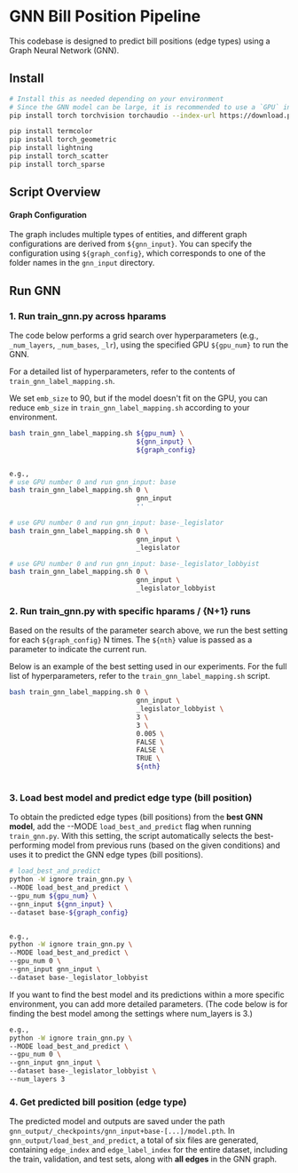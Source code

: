 # GNN Bill Position Pipeline

This codebase is designed to predict bill positions (edge types) using a Graph Neural Network (GNN).


## Install

```bash
# Install this as needed depending on your environment
# Since the GNN model can be large, it is recommended to use a `GPU` instead of a `CPU`.
pip install torch torchvision torchaudio --index-url https://download.pytorch.org/whl/cu126 

pip install termcolor
pip install torch_geometric
pip install lightning
pip install torch_scatter
pip install torch_sparse
```

## Script Overview

#### Graph Configuration
The graph includes multiple types of entities, and different graph configurations are derived from `${gnn_input}`. You can specify the configuration using `${graph_config}`, which corresponds to one of the folder names in the `gnn_input` directory.


## Run GNN
### 1. Run train_gnn.py across hparams

The code below performs a grid search over hyperparameters (e.g., `_num_layers`, `_num_bases`, `_lr`), using the specified GPU `${gpu_num}` to run the GNN.

For a detailed list of hyperparameters, refer to the contents of `train_gnn_label_mapping.sh`.

We set `emb_size` to 90, but if the model doesn't fit on the GPU, you can reduce `emb_size` in `train_gnn_label_mapping.sh` according to your environment.

```bash
bash train_gnn_label_mapping.sh ${gpu_num} \
                                ${gnn_input} \
                                ${graph_config}


e.g.,
# use GPU number 0 and run gnn_input: base 
bash train_gnn_label_mapping.sh 0 \
                                gnn_input 
                                ''

# use GPU number 0 and run gnn_input: base-_legislator 
bash train_gnn_label_mapping.sh 0 \
                                gnn_input \
                                _legislator

# use GPU number 0 and run gnn_input: base-_legislator_lobbyist
bash train_gnn_label_mapping.sh 0 \
                                gnn_input \
                                _legislator_lobbyist
```


### 2. Run train_gnn.py with specific hparams / {N+1} runs

Based on the results of the parameter search above, we run the best setting for each `${graph_config}` N times. The `${nth}` value is passed as a parameter to indicate the current run.

Below is an example of the best setting used in our experiments.
For the full list of hyperparameters, refer to the `train_gnn_label_mapping.sh` script.


```bash
bash train_gnn_label_mapping.sh 0 \
                                gnn_input \
                                _legislator_lobbyist \
                                3 \
                                3 \
                                0.005 \
                                FALSE \
                                FALSE \
                                TRUE \
                                ${nth}
                                
```


### 3. Load best model and predict edge type (bill position)
To obtain the predicted edge types (bill positions) from the **best GNN model**, add the --MODE `load_best_and_predict` flag when running `train_gnn.py`.
With this setting, the script automatically selects the best-performing model from previous runs (based on the given conditions) and uses it to predict the GNN edge types (bill positions).

```bash
# load_best_and_predict
python -W ignore train_gnn.py \
--MODE load_best_and_predict \
--gpu_num ${gpu_num} \
--gnn_input ${gnn_input} \
--dataset base-${graph_config}


e.g.,
python -W ignore train_gnn.py \
--MODE load_best_and_predict \
--gpu_num 0 \
--gnn_input gnn_input \
--dataset base-_legislator_lobbyist
```

If you want to find the best model and its predictions within a more specific environment, you can add more detailed parameters. (The code below is for finding the best model among the settings where num_layers is 3.)

```bash
e.g.,
python -W ignore train_gnn.py \
--MODE load_best_and_predict \
--gpu_num 0 \
--gnn_input gnn_input \
--dataset base-_legislator_lobbyist \
--num_layers 3
```


### 4. Get predicted bill position (edge type)

The predicted model and outputs are saved under the path `gnn_output/_checkpoints/gnn_input+base-[...]/model.pth`. In `gnn_output/load_best_and_predict`, a total of six files are generated, containing `edge_index` and `edge_label_index` for the entire dataset, including the train, validation, and test sets, along with **all edges** in the GNN graph.

